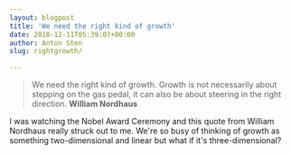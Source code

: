 ```yaml
---
layout: blogpost
title: 'We need the right kind of growth'
date: 2018-12-11T05:39:07+00:00
author: Anton Sten
slug: rightgrowth/

---
```


>We need the right kind of growth. Growth is not necessarily about stepping on the gas pedal, it can also be about steering in the right direction. **William Nordhaus**

I was watching the Nobel Award Ceremony and this quote from William Nordhaus really struck out to me. We're so busy of thinking of growth as something two-dimensional and linear but what if it's three-dimensional? 

